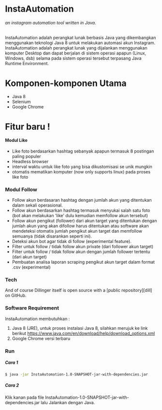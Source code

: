 # InstaAutomation
###### an instagram automation tool written in Java.

InstaAutomation adalah perangkat lunak berbasis Java yang dikembangkan menggunakan teknologi Java 8 untuk melakukan automasi akun Instagram. InstaAutomation adalah perangkat lunak yang dijalankan menggunakan komputer Desktop dan dapat berjalan di sistem operasi apapun (Linux, Windows, dsb) selama pada sistem operasi tersebut terpasang Java Runtime Environment.
# Komponen-komponen Utama
  - Java 8
  - Selenium
  - Google Chrome

# Fitur baru !
#### Modul Like
  - Like foto berdasarkan hashtag sebanyak apapun termasuk 8 postingan paling populer
  - Headless browser
  - interval waktu untuk like foto yang bisa dikustomisasi se unik mungkin
  - otomatis mematikan komputer (now only supports linux) pada proses like foto
### Modul Follow  
- Follow akun berdasaran hashtag dengan jumlah akun yang ditentukan dalam sekali operasional.
- Follow akun berdasarkan hashtag termasuk menyukai salah satu foto (bot akan melakukan 'like' dulu kemudian memfollow akun tersebut)
- Follow akun pengikut (follower) dari akun target yang ditentukan dengan jumlah akun yang akan difollow harus ditentukan atau software akan mendeteksi otomatis jumlah pengikut akun target dan memfollow semuanya (tidak disarankan seperti ini).
- Deteksi akun bot agar tidak di follow (experimental feature).
- Filter untuk follow / tidak follow akun private (dari follower akun target)
- Filter untuk follow / tidak follow akun dengan jumlah follower tertentu (dari akun target)
- Pembuatan analisa laporan scraping pengikut akun target dalam format .csv (experimental)

### Tech

And of course Dillinger itself is open source with a [public repository][dill]
 on GitHub.

### Software Requirement
InstaAutomation membutuhkan : 
1. Java 8 (JRE), untuk proses instalasi Java 8, silahkan merujuk ke link berikut https://www.java.com/en/download/help/download_options.xml
2. Google Chrome versi terbaru
### Run
##### Cara 1
```sh
$ java -jar InstaAutomation-1.0-SNAPSHOT-jar-with-dependencies.jar
```
##### Cara 2
Klik kanan pada file InstaAutomation-1.0-SNAPSHOT-jar-with-dependencies.jar lalu Jalankan dengan Java.